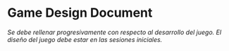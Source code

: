 # Game Design Document

*Se debe rellenar progresivamente con respecto al desarrollo del juego. El diseño del juego debe estar en las sesiones iniciales.*